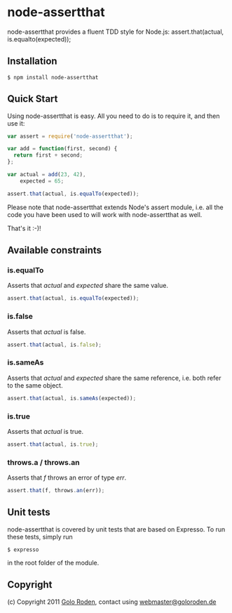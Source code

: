 # node-assertthat

node-assertthat provides a fluent TDD style for Node.js: assert.that(actual, is.equalto(expected));

## Installation

    $ npm install node-assertthat

## Quick Start

Using node-assertthat is easy. All you need to do is to require it, and then use it:

```javascript
var assert = require('node-assertthat');

var add = function(first, second) {
  return first + second;
};

var actual = add(23, 42),
    expected = 65;

assert.that(actual, is.equalTo(expected));
```

Please note that node-assertthat extends Node's assert module, i.e. all the code you have been used to will work with node-assertthat as well.

That's it :-)!

## Available constraints

### is.equalTo

Asserts that *actual* and *expected* share the same value.

```javascript
assert.that(actual, is.equalTo(expected));
```

### is.false

Asserts that *actual* is false.

```javascript
assert.that(actual, is.false);
```

### is.sameAs

Asserts that *actual* and *expected* share the same reference, i.e. both refer to the same object.

```javascript
assert.that(actual, is.sameAs(expected));
```

### is.true

Asserts that *actual* is true.

```javascript
assert.that(actual, is.true);
```

### throws.a / throws.an

Asserts that *f* throws an error of type *err*.

```javascript
assert.that(f, throws.an(err));
```

## Unit tests

node-assertthat is covered by unit tests that are based on Expresso. To run these tests, simply run

    $ expresso

in the root folder of the module.

## Copyright

(c) Copyright 2011 [Golo Roden](http://www.goloroden.de), contact using webmaster@goloroden.de
